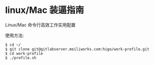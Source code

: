 # linux/Mac 装逼指南

Linux/Mac 命令行高效工作实用配置

使用方法:

```
$ cd ~/
$ git clone git@gitlabserver.meiliworks.com:higo/work-profile.git
$ cd work-profile
$ ./profile.sh
```

